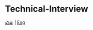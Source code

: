 # Technical-Interview

[Հայ](https://github.com/SurenAt93/Technical-Interview/blob/master/ti.arm.md) | [Eng](https://github.com/SurenAt93/Technical-Interview/blob/master/ti.eng.md)
